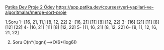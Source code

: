 [Patika Dev Proje 2 Ödev](https://app.patika.dev/courses/veri-yapilari-ve-algoritmalar/merge-sort-proje)
https://app.patika.dev/courses/veri-yapilari-ve-algoritmalar/merge-sort-proje

1.Soru
1- [16, 21, 11,]    [8, 12, 22]
2- [16, 21]    [11]    [8]   [12, 22]
3- [16]   [21]   [11]   [8]   [12]   [22] 
4- [16, 21]    [11]    [8]   [12, 22]
5- [11, 16, 21]  [8, 12, 22]
6- [8, 11, 12, 16, 21, 22]

2. Soru
O(n*(logn))-->O(6*(log6))
